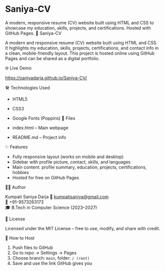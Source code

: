 # Saniya-CV
A modern, responsive resume (CV) website built using HTML and CSS to showcase my education, skills, projects, and certifications. Hosted with GitHub Pages.
💼 Saniya-CV

A modern and responsive resume (CV) website built using HTML and CSS. It highlights my education, skills, projects, certifications, and contact info in a clean, mobile-friendly layout. This project is hosted online using GitHub Pages and can be shared as a digital portfolio.

 🌐 Live Demo

https://saniyadarja.github.io/Saniya-CV/

🛠️ Technologies Used

- HTML5  
- CSS3  
- Google Fonts (Poppins)
 📁 Files

- index.html – Main webpage
- README.md – Project info

✨ Features

- Fully responsive layout (works on mobile and desktop)
- Sidebar with profile picture, contact, skills, and languages
- Main content: profile summary, education, projects, certifications, hobbies
- Hosted for free on GitHub Pages

👩‍💻 Author

Kumpati Saniya Darja 
📧 kumpatisaniya@gmail.com  
📱 +91-9573263173  
🎓 B.Tech in Computer Science (2023–2027)

 📄 License

Licensed under the MIT License – free to use, modify, and share with credit.

📌 How to Host

1. Push files to GitHub
2. Go to repo → Settings → Pages
3. Choose branch: `main`, folder: `/ (root)`
4. Save and use the link GitHub gives you
